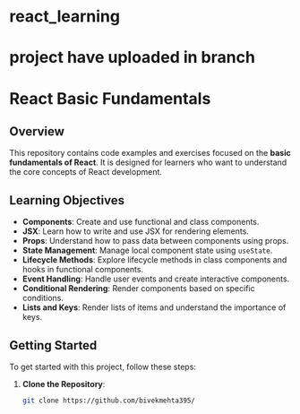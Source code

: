 # react_learning
# project have uploaded in branch 
# React Basic Fundamentals

## Overview

This repository contains code examples and exercises focused on the **basic fundamentals of React**. It is designed for learners who want to understand the core concepts of React development.

## Learning Objectives

- **Components**: Create and use functional and class components.
- **JSX**: Learn how to write and use JSX for rendering elements.
- **Props**: Understand how to pass data between components using props.
- **State Management**: Manage local component state using `useState`.
- **Lifecycle Methods**: Explore lifecycle methods in class components and hooks in functional components.
- **Event Handling**: Handle user events and create interactive components.
- **Conditional Rendering**: Render components based on specific conditions.
- **Lists and Keys**: Render lists of items and understand the importance of keys.

## Getting Started

To get started with this project, follow these steps:

1. **Clone the Repository**:
   ```bash
   git clone https://github.com/bivekmehta395/
